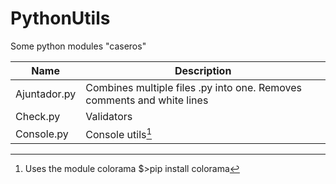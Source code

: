 # PythonUtils

Some python modules "caseros"

| Name | Description |
| ----------- | ----------- |
| Ajuntador.py | Combines multiple files .py into one. Removes comments and white lines |
| Check.py | Validators |
| Console.py | Console utils[^1] |

[^1]: Uses the module colorama $>pip install colorama
